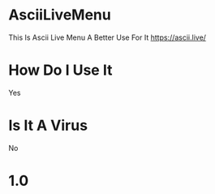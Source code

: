 # AsciiLiveMenu
This Is Ascii Live Menu A Better Use For It https://ascii.live/
# How Do I Use It
Yes
# Is It A Virus
No
# 1.0
